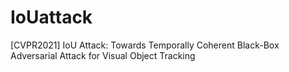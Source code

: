 # IoUattack
[CVPR2021] IoU Attack: Towards Temporally Coherent Black-Box Adversarial Attack for Visual Object Tracking

